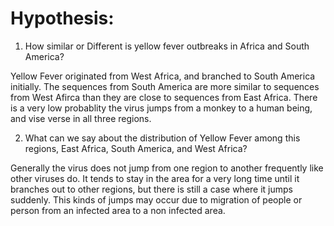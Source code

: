 # Hypothesis:

1. How similar or Different is yellow fever outbreaks in Africa and South America?

Yellow Fever originated from West Africa, and branched to South America initially. The sequences from South America are more similar to sequences from West Afirca than they are close to sequences from East Africa. There is a very low probablity the virus jumps from a monkey to a human being, and vise verse in all three regions.

2. What can we say about the distribution of Yellow Fever among this regions, East Africa, South America, and West Africa?

Generally the virus does not jump from one region to another frequently like other viruses do. It tends to stay in the area for a very long time until it branches out to other regions, but there is still a case where it jumps suddenly. This kinds of  jumps may occur due to migration of people or person from an infected area to a non infected area.


